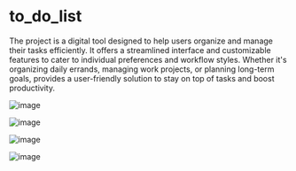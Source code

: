 # to_do_list

The project is a digital tool designed to help users organize and manage their tasks efficiently. It offers a streamlined interface and customizable features to cater to individual preferences and workflow styles. Whether it's organizing daily errands, managing work projects, or planning long-term goals, provides a user-friendly solution to stay on top of tasks and boost productivity.

![image](https://github.com/DimitraKonstantinidou/To-do-list/assets/147081941/3e02efa4-3e1f-4c4c-a10b-a23d57b56856)


![image](https://github.com/DimitraKonstantinidou/To-do-list/assets/147081941/e30175bd-8465-4fb7-a2af-47f4595c83ea)


![image](https://github.com/DimitraKonstantinidou/To-do-list/assets/147081941/d9db5917-c658-4e26-b368-b325e5d86650)

![image](https://github.com/DimitraKonstantinidou/To-do-list/assets/147081941/9a0ebf70-a340-434d-b872-113414c862c6)
